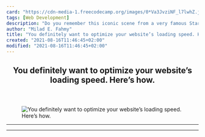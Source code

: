 ```yaml
---
card: "https://cdn-media-1.freecodecamp.org/images/0*Va3JvziNF_l7lwhZ.jpg"
tags: [Web Development]
description: "Do you remember this iconic scene from a very famous Star War"
author: "Milad E. Fahmy"
title: "You definitely want to optimize your website’s loading speed. Here’s how."
created: "2021-08-16T11:46:45+02:00"
modified: "2021-08-16T11:46:45+02:00"
---
```

<div class="site-wrapper">
<main id="site-main" class="site-main outer">
<div class="inner">
<article class="post-full post tag-web-development tag-seo tag-technology tag-tech tag-design ">
<header class="post-full-header">
<h1 class="post-full-title">You definitely want to optimize your website’s loading speed. Here’s how.</h1>
</header>
<figure class="post-full-image">
<picture>
<source media="(max-width: 700px)" sizes="1px" srcset="data:image/gif;base64,R0lGODlhAQABAIAAAAAAAP///yH5BAEAAAAALAAAAAABAAEAAAIBRAA7 1w">
<source media="(min-width: 701px)" sizes="(max-width: 800px) 400px,
(max-width: 1170px) 700px,
1400px" srcset="https://cdn-media-1.freecodecamp.org/images/0*Va3JvziNF_l7lwhZ.jpg 300w,
https://cdn-media-1.freecodecamp.org/images/0*Va3JvziNF_l7lwhZ.jpg 600w,
https://cdn-media-1.freecodecamp.org/images/0*Va3JvziNF_l7lwhZ.jpg 1000w,
https://cdn-media-1.freecodecamp.org/images/0*Va3JvziNF_l7lwhZ.jpg 2000w">
<img onerror="this.style.display='none'" src="https://cdn-media-1.freecodecamp.org/images/0*Va3JvziNF_l7lwhZ.jpg" alt="You definitely want to optimize your website’s loading speed. Here’s how.">
</picture>
</figure>
<section class="post-full-content">
<div class="post-content">
</div>
<hr>
<hr>
</section>
</article>
</div>
</main>
</div>
<!-- Google Tag Manager (noscript) -->
<!-- End Google Tag Manager (noscript) -->

